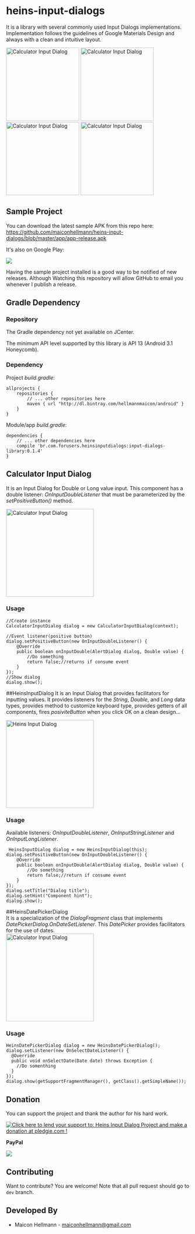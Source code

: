 # heins-input-dialogs
It is a library with several commonly used Input Dialogs implementations. Implementation follows the guidelines of Google Materials Design and always with a clean and intuitive layout.

  <img src="https://github.com/maiconhellmann/heins-input-dialogs/blob/master/docs/img/main_activity.png" alt="Calculator Input Dialog" width="200px">
  <img src="https://github.com/maiconhellmann/heins-input-dialogs/blob/master/docs/img/calculator_input_dialog.png" alt="Calculator Input Dialog" width="200px">
  <img src="https://github.com/maiconhellmann/heins-input-dialogs/blob/master/docs/img/heins_input_dialog.png" alt="Calculator Input Dialog" width="200px">
  <img src="https://github.com/maiconhellmann/heins-input-dialogs/blob/master/docs/img/heins_date_picker_dialog.png" alt="Calculator Input Dialog" width="200px">



## Sample Project
You can download the latest sample APK from this repo here: https://github.com/maiconhellmann/heins-input-dialogs/blob/master/app/app-release.apk

It's also on Google Play:

<a href="https://play.google.com/store/apps/details?id=br.com.forusers.heinsinputdialogs">
    <img src="https://play.google.com/intl/en_us/badges/images/badge_new.png"/>
</a>

Having the sample project installed is a good way to be notified of new releases. Although Watching this repository will allow GitHub to email you whenever I publish a release.

## Gradle Dependency
### Repository
The Gradle dependency not yet available on JCenter.

The minimum API level supported by this library is API 13 (Android 3.1 Honeycomb).

### Dependency
Project _build.gradle_:
```
allprojects {
    repositories {
        // ... other repositories here
        maven { url "http://dl.bintray.com/hellmannmaicon/android" }
    }
}
```
Module/app _build.gradle_:
```
dependencies {
    // ... other dependencies here
    compile 'br.com.forusers.heinsinputdialogs:input-dialogs-library:0.1.4'
}
```

## Calculator Input Dialog
It is an Input Dialog for Double or Long value input.
This component has a double listener: _OnInputDoubleListener_ that must be parameterized by the _setPositiveButton()_ method.

<img src="https://github.com/maiconhellmann/heins-input-dialogs/blob/master/docs/img/calculator_input_dialog.png" alt="Calculator Input Dialog" width="240px">

### Usage

```
//Create instance
CalculatorInputDialog dialog = new CalculatorInputDialog(context);

//Event listener(positive button)
dialog.setPositiveButton(new OnInputDoubleListener() {
    @Override
    public boolean onInputDouble(AlertDialog dialog, Double value) {
        //Do something
        return false;//returns if consume event
    }
});
//Show dialog
dialog.show();
```

##HeinsInputDialog
It is an Input Dialog that provides facilitators for inputting values.
It provides listeners for the _String_, _Double_, and _Long_ data types, provides method to customize keyboard type, provides getters of all components, fires _posiviteButton_ when you click OK on a clean design...

<img src="https://github.com/maiconhellmann/heins-input-dialogs/blob/master/docs/img/heins_input_dialog.png" alt="Heins Input Dialog" width="240px">


### Usage
Available listeners: _OnInputDoubleListener_, _OnInputStringListener_ and _OnInputLongListener_.
```
 HeinsInputDialog dialog = new HeinsInputDialog(this);
dialog.setPositiveButton(new OnInputDoubleListener() {
    @Override
    public boolean onInputDouble(AlertDialog dialog, Double value) {
        //Do something
        return false;//return if consume event
    }
});
dialog.setTitle("Dialog title");
dialog.setHint("Component hint");
dialog.show();
```

##HeinsDatePickerDialog  
It is a specialization of the _DialogFragment_ class that implements _DatePickerDialog.OnDateSetListener_.
This _DatePicker_ provides facilitators for the use of dates.  
<img src="https://github.com/maiconhellmann/heins-input-dialogs/blob/master/docs/img/heins_date_picker_dialog.png" alt="Calculator Input Dialog" width="240px">

### Usage
```
HeinsDatePickerDialog dialog = new HeinsDatePickerDialog();
dialog.setListener(new OnSelectDateListener() {
  @Override
  public void onSelectDate(Date date) throws Exception {
    //Do somenthing
  }
});
dialog.show(getSupportFragmentManager(), getClass().getSimpleName());
```

## Donation
You can support the project and thank the author for his hard work.

<a href='https://pledgie.com/campaigns/33080'><img alt='Click here to lend your support to: Heins Input Dialog Project and make a donation at pledgie.com !' src='https://pledgie.com/campaigns/33080.png?skin_name=chrome' border='0' ></a>

**PayPal**

<a href="https://www.paypal.com/cgi-bin/webscr?cmd=_s-xclick&hosted_button_id=HUA4MXUNW3TSW">
  <img src="https://www.paypalobjects.com/pt_BR/BR/i/btn/btn_donateCC_LG.gif"/>
</a>

## Contributing
Want to contribute? You are welcome! 
Note that all pull request should go to `dev` branch.

Developed By
------------

* Maicon Hellmann - <maiconhellmann@gmail.com>

